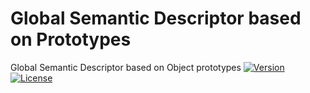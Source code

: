 # Global Semantic Descriptor based on Prototypes
Global Semantic Descriptor based on Object prototypes
[![Version](https://img.shields.io/badge/version-1.0-brightgreen.svg)](https://www.verlab.dcc.ufmg.br/semantic-hyperlapse)
[![License](https://img.shields.io/badge/license-GPL--3.0-blue.svg)](LICENSE)

